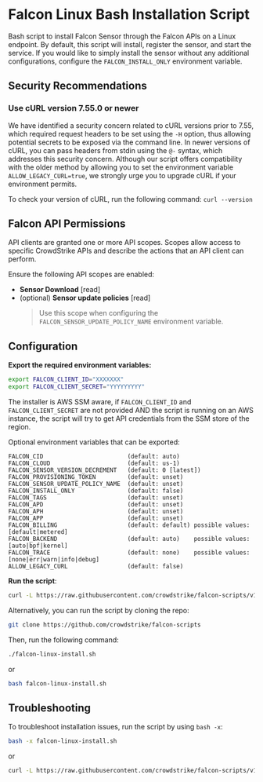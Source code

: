 # Falcon Linux Bash Installation Script

Bash script to install Falcon Sensor through the Falcon APIs on a Linux endpoint. By default,
this script will install, register the sensor, and start the service. If you would like to simply
install the sensor without any additional configurations, configure the `FALCON_INSTALL_ONLY`
environment variable.

## Security Recommendations

### Use cURL version 7.55.0 or newer

We have identified a security concern related to cURL versions prior to 7.55, which required request headers to be set using the `-H` option, thus allowing potential secrets to be exposed via the command line. In newer versions of cURL, you can pass headers from stdin using the `@-` syntax, which addresses this security concern. Although our script offers compatibility with the older method by allowing you to set the environment variable `ALLOW_LEGACY_CURL=true`, we strongly urge you to upgrade cURL if your environment permits.

To check your version of cURL, run the following command: `curl --version`

## Falcon API Permissions

API clients are granted one or more API scopes. Scopes allow access to specific CrowdStrike APIs and describe the actions that an API client can perform.

Ensure the following API scopes are enabled:

- **Sensor Download** [read]
- (optional) **Sensor update policies** [read]
  > Use this scope when configuring the `FALCON_SENSOR_UPDATE_POLICY_NAME` environment variable.

## Configuration

**Export the required environment variables:**

```bash
export FALCON_CLIENT_ID="XXXXXXX"
export FALCON_CLIENT_SECRET="YYYYYYYYY"
```

The installer is AWS SSM aware, if `FALCON_CLIENT_ID` and `FALCON_CLIENT_SECRET` are not provided AND the script is running on an AWS instance, the script will try to get API credentials from the SSM store of the region.

Optional environment variables that can be exported:

```terminal
FALCON_CID                        (default: auto)
FALCON_CLOUD                      (default: us-1)
FALCON_SENSOR_VERSION_DECREMENT   (default: 0 [latest])
FALCON_PROVISIONING_TOKEN         (default: unset)
FALCON_SENSOR_UPDATE_POLICY_NAME  (default: unset)
FALCON_INSTALL_ONLY               (default: false)
FALCON_TAGS                       (default: unset)
FALCON_APD                        (default: unset)
FALCON_APH                        (default: unset)
FALCON_APP                        (default: unset)
FALCON_BILLING                    (default: default) possible values: [default|metered]
FALCON_BACKEND                    (default: auto)    possible values: [auto|bpf|kernel]
FALCON_TRACE                      (default: none)    possible values: [none|err|warn|info|debug]
ALLOW_LEGACY_CURL                 (default: false)
```

**Run the script**:

```bash
curl -L https://raw.githubusercontent.com/crowdstrike/falcon-scripts/v1.3.2/bash/install/falcon-linux-install.sh | bash
```

Alternatively, you can run the script by cloning the repo:

```bash
git clone https://github.com/crowdstrike/falcon-scripts
```

Then, run the following command:

```bash
./falcon-linux-install.sh
```

or

```bash
bash falcon-linux-install.sh
```

## Troubleshooting

To troubleshoot installation issues, run the script by using `bash -x`:

```bash
bash -x falcon-linux-install.sh
```

or

```bash
curl -L https://raw.githubusercontent.com/crowdstrike/falcon-scripts/v1.3.2/bash/install/falcon-linux-install.sh | bash -x
```
